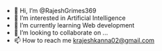 - 👋 Hi, I’m @RajeshGrimes369
- 👀 I’m interested in Artificial Intelligence
- 🌱 I’m currently learning Web development
- 💞️ I’m looking to collaborate on ...
- 📫 How to reach me krajeshkanna02@gmail.com

<!---
RajeshGrimes369/RajeshGrimes369 is a ✨ special ✨ repository because its `README.md` (this file) appears on your GitHub profile.
You can click the Preview link to take a look at your changes.
--->
